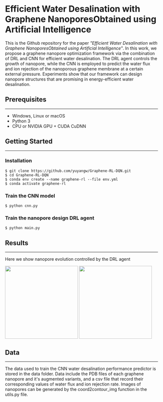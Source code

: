 # Efficient  Water  Desalination  with  Graphene  NanoporesObtained using Artificial Intelligence

This is the Github repository for the paper *"Efficient  Water  Desalination  with  Graphene  NanoporesObtained using Artificial Intelligence"*. In this work, we propose a graphene nanopore optimization framework via the combination of DRL and CNN for efficient water desalination. The DRL agent controls the growth of nanopore, while the CNN is employed to predict the water flux and ion rejection of the nanoporous graphene membrane at a certain external pressure. Experiments show that our framework can design nanopore structures that are promising in energy-efficient water desalination.

## Prerequisites
---
- Windows, Linux or macOS
- Python 3
- CPU or NVIDIA GPU + CUDA CuDNN

## Getting Started
---
### Installation
```
$ git clone https://github.com/yuyangw/Graphene-RL-DQN.git
$ cd Graphene-RL-DQN
$ conda env create --name graphene-rl --file env.yml
$ conda activate graphene-rl
```

### Train the CNN model
```
$ python cnn.py
```

### Train the nanopore design DRL agent
```
$ python main.py
```

## Results
---
Here we show nanopore evolution controlled by the DRL agent

<p float="left">
    <img src="figs/graphene_evolve.gif" width="240">
    <img src="figs/graphene_evolve2.gif" width="240">
</p>

## Data
---
The data used to train the CNN water desalination performance predictor is stored in the data folder. Data include the PDB files of each graphene nanopore and it's augmented variants, and a csv file that record their corresponding values of water flux and ion rejection rate. Images of nanopores can be generated by the coord2contour_img function in the utils.py file. 
<!-- The data that support the findings of this study are available from the corresponding author upon reasonable request. -->